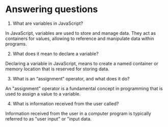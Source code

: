 # Answering questions

1. What are variables in JavaScript? 

In JavaScript, variables are used to store and manage data. They act as containers for values, allowing to reference and manipulate data within programs.

2. What does it mean to declare a variable?

Declaring a variable in JavaScript, means to create a named container or memory location that is reserved for storing data.

3. What is an “assignment” operator, and what does it do?

An "assignment" operator is a fundamental concept in programming that is used to assign a value to a variable.

4. What is information received from the user called?

Information received from the user in a computer program is typically referred to as "user input" or "input data.

